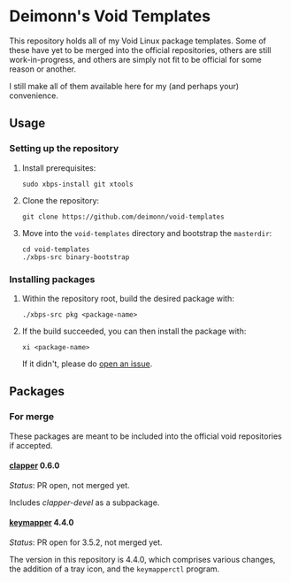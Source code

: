 # Deimonn's Void Templates

This repository holds all of my Void Linux package templates. Some of these have yet to be merged into the official repositories, others are still work-in-progress, and others are simply not fit to be official for some reason or another.

I still make all of them available here for my (and perhaps your) convenience.

## Usage

### Setting up the repository

1.  Install prerequisites:

    ```Shell
    sudo xbps-install git xtools
    ```

2.  Clone the repository:

    ```Shell
    git clone https://github.com/deimonn/void-templates
    ```

3.  Move into the `void-templates` directory and bootstrap the `masterdir`:

    ```Shell
    cd void-templates
    ./xbps-src binary-bootstrap
    ```

### Installing packages

1.  Within the repository root, build the desired package with:

    ```Shell
    ./xbps-src pkg <package-name>
    ```

2.  If the build succeeded, you can then install the package with:

    ```Shell
    xi <package-name>
    ```

    If it didn't, please do [open an issue](https://github.com/deimonn/void-templates/issues).

## Packages

### For merge

These packages are meant to be included into the official void repositories if accepted.

#### [clapper](https://github.com/Rafostar/clapper) 0.6.0

*Status*: PR open, not merged yet.

Includes *clapper-devel* as a subpackage.

#### [keymapper](https://github.com/houmain/keymapper) 4.4.0

*Status*: PR open for 3.5.2, not merged yet.

The version in this repository is 4.4.0, which comprises various changes, the addition of a tray icon, and the `keymapperctl` program.
